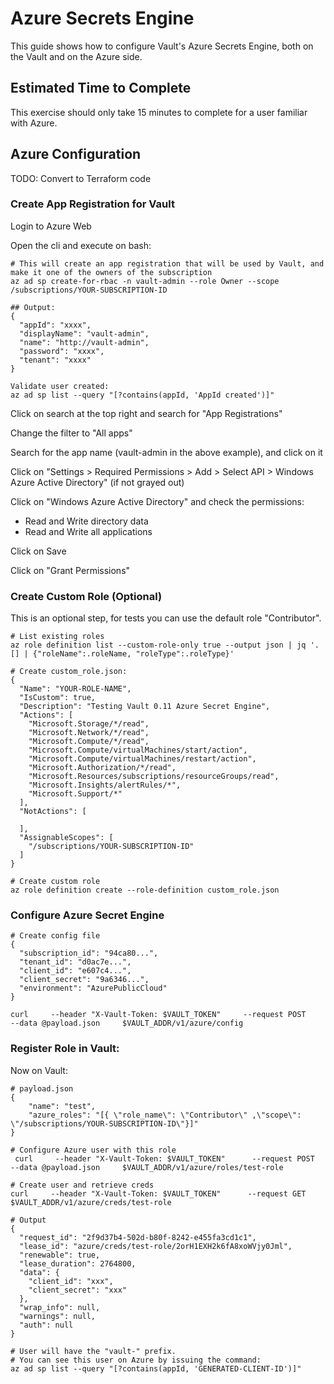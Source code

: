 #  Azure Secrets Engine
This guide shows how to configure Vault's Azure Secrets Engine, both on the Vault and on the Azure side.

## Estimated Time to Complete
This exercise should only take 15 minutes to complete for a user familiar with Azure.

## Azure Configuration
TODO: Convert to Terraform code

### Create App Registration for Vault
Login to Azure Web

Open the cli and execute on bash:

```
# This will create an app registration that will be used by Vault, and make it one of the owners of the subscription
az ad sp create-for-rbac -n vault-admin --role Owner --scope /subscriptions/YOUR-SUBSCRIPTION-ID

## Output:
{
  "appId": "xxxx",
  "displayName": "vault-admin",
  "name": "http://vault-admin",
  "password": "xxxx",
  "tenant": "xxxx"
}

Validate user created:
az ad sp list --query "[?contains(appId, 'AppId created')]"

```

Click on search at the top right and search for "App Registrations"

Change the filter to "All apps"

Search for the app name (vault-admin in the above example), and click on it

Click on "Settings > Required Permissions > Add > Select API > Windows Azure Active Directory" (if not grayed out)

Click on "Windows Azure Active Directory" and check the permissions:
- Read and Write directory data
- Read and Write all applications

Click on Save

Click on "Grant Permissions"

### Create Custom Role (Optional)
This is an optional step, for tests you can use the default role "Contributor".

```
# List existing roles
az role definition list --custom-role-only true --output json | jq '.[] | {"roleName":.roleName, "roleType":.roleType}'

# Create custom_role.json:
{
  "Name": "YOUR-ROLE-NAME",
  "IsCustom": true,
  "Description": "Testing Vault 0.11 Azure Secret Engine",
  "Actions": [
    "Microsoft.Storage/*/read",
    "Microsoft.Network/*/read",
    "Microsoft.Compute/*/read",
    "Microsoft.Compute/virtualMachines/start/action",
    "Microsoft.Compute/virtualMachines/restart/action",
    "Microsoft.Authorization/*/read",
    "Microsoft.Resources/subscriptions/resourceGroups/read",
    "Microsoft.Insights/alertRules/*",
    "Microsoft.Support/*"
  ],
  "NotActions": [

  ],
  "AssignableScopes": [
    "/subscriptions/YOUR-SUBSCRIPTION-ID"
  ]
}

# Create custom role
az role definition create --role-definition custom_role.json
```

### Configure Azure Secret Engine
```
# Create config file
{
  "subscription_id": "94ca80...",
  "tenant_id": "d0ac7e...",
  "client_id": "e607c4...",
  "client_secret": "9a6346...",
  "environment": "AzurePublicCloud"
}

curl     --header "X-Vault-Token: $VAULT_TOKEN"     --request POST     --data @payload.json     $VAULT_ADDR/v1/azure/config
```

### Register Role in Vault:
Now on Vault:
```
# payload.json
{
    "name": "test", 
    "azure_roles": "[{ \"role_name\": \"Contributor\" ,\"scope\": \"/subscriptions/YOUR-SUBSCRIPTION-ID\"}]" 
}

# Configure Azure user with this role
 curl     --header "X-Vault-Token: $VAULT_TOKEN"      --request POST     --data @payload.json     $VAULT_ADDR/v1/azure/roles/test-role

# Create user and retrieve creds
curl     --header "X-Vault-Token: $VAULT_TOKEN"      --request GET    $VAULT_ADDR/v1/azure/creds/test-role 

# Output
{
  "request_id": "2f9d37b4-502d-b80f-8242-e455fa3cd1c1",
  "lease_id": "azure/creds/test-role/2orH1EXH2k6fA8xoWVjy0Jml",
  "renewable": true,
  "lease_duration": 2764800,
  "data": {
    "client_id": "xxx",
    "client_secret": "xxx"
  },
  "wrap_info": null,
  "warnings": null,
  "auth": null
}

# User will have the "vault-" prefix. 
# You can see this user on Azure by issuing the command:
az ad sp list --query "[?contains(appId, 'GENERATED-CLIENT-ID')]"
```